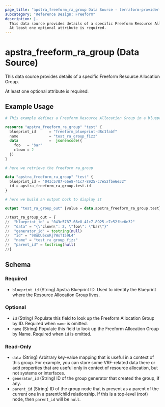 ```yaml
---
page_title: "apstra_freeform_ra_group Data Source - terraform-provider-apstra"
subcategory: "Reference Design: Freeform"
description: |-
  This data source provides details of a specific Freeform Resource Allocation Group.
  At least one optional attribute is required.
---
```


# apstra_freeform_ra_group (Data Source)

This data source provides details of a specific Freeform Resource Allocation Group.

At least one optional attribute is required.


## Example Usage

```terraform
# This example defines a Freeform Resource Allocation Group in a blueprint

resource "apstra_freeform_ra_group" "test" {
  blueprint_id      = "freeform_blueprint-d8c1fabf"
  name              = "test_ra_group_fizz"
  data              =  jsonencode({
    foo   = "bar"
    clown = 2
  })
}

# here we retrieve the freeform ra_group

data "apstra_freeform_ra_group" "test" {
  blueprint_id = "043c5787-66e8-41c7-8925-c7e52fbe6e32"
  id = apstra_freeform_ra_group.test.id
}

# here we build an output bock to display it

output "test_ra_group_out" {value = data.apstra_freeform_ra_group.test}

//test_ra_group_out = {
//  "blueprint_id" = "043c5787-66e8-41c7-8925-c7e52fbe6e32"
//  "data" = "{\"clown\": 2, \"foo\": \"bar\"}"
//  "generator_id" = tostring(null)
//  "id" = "98ubU5cuRj7WsT159L4"
//  "name" = "test_ra_group_fizz"
//  "parent_id" = tostring(null)
//}
```

<!-- schema generated by tfplugindocs -->
## Schema

### Required

- `blueprint_id` (String) Apstra Blueprint ID. Used to identify the Blueprint where the Resource Allocation Group lives.

### Optional

- `id` (String) Populate this field to look up the Freeform Allocation Group by ID. Required when `name` is omitted.
- `name` (String) Populate this field to look up the Freeform Allocation Group by Name. Required when `id` is omitted.

### Read-Only

- `data` (String) Arbitrary key-value mapping that is useful in a context of this group. For example, you can store some VRF-related data there or add properties that are useful only in context of resource allocation, but not systems or interfaces.
- `generator_id` (String) ID of the group generator that created the group, if any.
- `parent_id` (String) ID of the group node that is present as a parent of the current one in a parent/child relationship. If this is a top-level (root) node, then `parent_id` will be `null`.
